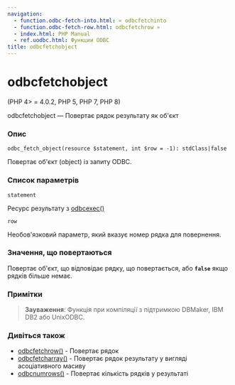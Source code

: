 ```yaml
---
navigation:
  - function.odbc-fetch-into.html: « odbcfetchinto
  - function.odbc-fetch-row.html: odbcfetchrow »
  - index.html: PHP Manual
  - ref.uodbc.html: Функции ODBC
title: odbcfetchobject
---
```

# odbcfetchobject

(PHP 4> = 4.0.2, PHP 5, PHP 7, PHP 8)

odbcfetchobject — Повертає рядок результату як об'єкт

### Опис

```methodsynopsis
odbc_fetch_object(resource $statement, int $row = -1): stdClass|false
```

Повертає об'єкт (object) із запиту ODBC.

### Список параметрів

`statement`

Ресурс результату з [odbcexec()](function.odbc-exec.html)

`row`

Необов'язковий параметр, який вказує номер рядка для повернення.

### Значення, що повертаються

Повертає об'єкт, що відповідає рядку, що повертається, або **`false`** якщо рядків більше немає.

### Примітки

> **Зауваження**: Функція при компіляції з підтримкою DBMaker, IBM DB2 або UnixODBC.

### Дивіться також

-   [odbcfetchrow()](function.odbc-fetch-row.html) - Повертає рядок
-   [odbcfetcharray()](function.odbc-fetch-array.html) - Повертає рядок результату у вигляді асоціативного масиву
-   [odbcnumrows()](function.odbc-num-rows.html) - Повертає кількість рядків у результаті
